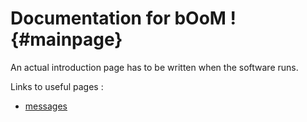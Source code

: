 Documentation for bOoM ! {#mainpage}
========================

An actual introduction page has to be written when the software runs.

Links to useful pages :
* [messages](md_messages.html)

